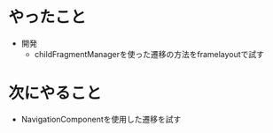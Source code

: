 # やったこと
* 開発
  * childFragmentManagerを使った遷移の方法をframelayoutで試す
# 次にやること
* NavigationComponentを使用した遷移を試す
